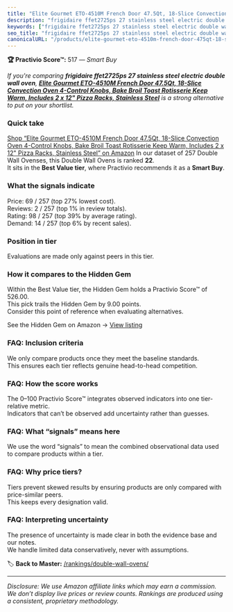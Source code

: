 ```yaml
---
title: "Elite Gourmet ETO-4510M French Door 47.5Qt, 18-Slice Convection Oven 4-Control Knobs, Bake Broil Toast Rotisserie Keep Warm, Includes 2 x 12\" Pizza Racks, Stainless Steel"
description: "frigidaire ffet2725ps 27 stainless steel electric double wall oven: Data-driven within Best Value ranking using the Practivio Score™. Positioned by quality, va…"
keywords: ["frigidaire ffet2725ps 27 stainless steel electric double wall oven"]
seo_title: "frigidaire ffet2725ps 27 stainless steel electric double wall oven — Smart Buy Best Value (2025)"
canonicalURL: "/products/elite-gourmet-eto-4510m-french-door-475qt-18-slice-convection-oven-4-control-knobs-bake-broil-toast-rotisserie-keep-warm-includes-2-x-12-pizza-racks-stainless-steel-B07XMJMCS3/"
---
```


**🏆 Practivio Score™:** 517 — _Smart Buy_


*If you're comparing **frigidaire ffet2725ps 27 stainless steel electric double wall oven**, **[Elite Gourmet ETO-4510M French Door 47.5Qt, 18-Slice Convection Oven 4-Control Knobs, Bake Broil Toast Rotisserie Keep Warm, Includes 2 x 12" Pizza Racks, Stainless Steel](https://www.amazon.com/dp/B07XMJMCS3?tag=practivio-20)** is a strong alternative to put on your shortlist.*
### Quick take
[Shop “Elite Gourmet ETO-4510M French Door 47.5Qt, 18-Slice Convection Oven 4-Control Knobs, Bake Broil Toast Rotisserie Keep Warm, Includes 2 x 12" Pizza Racks, Stainless Steel” on Amazon](https://www.amazon.com/dp/B07XMJMCS3?tag=practivio-20)
In our dataset of 257 Double Wall Ovenses, this Double Wall Ovens is ranked **22**.  
It sits in the **Best Value tier**, where Practivio recommends it as a **Smart Buy**.

### What the signals indicate
Price: 69 / 257 (top 27% lowest cost).  
Reviews: 2 / 257 (top 1% in review totals).  
Rating: 98 / 257 (top 39% by average rating).  
Demand: 14 / 257 (top 6% by recent sales).

### Position in tier
Evaluations are made only against peers in this tier.

### How it compares to the Hidden Gem
Within the Best Value tier, the Hidden Gem holds a Practivio Score™ of 526.00.  
This pick trails the Hidden Gem by 9.00 points.  
Consider this point of reference when evaluating alternatives.  

See the Hidden Gem on Amazon → [View listing](https://www.amazon.com/dp/B0D1BGLW25?tag=practivio-20)

### FAQ: Inclusion criteria
We only compare products once they meet the baseline standards.  
This ensures each tier reflects genuine head-to-head competition.

### FAQ: How the score works
The 0–100 Practivio Score™ integrates observed indicators into one tier-relative metric.  
Indicators that can’t be observed add uncertainty rather than guesses.

### FAQ: What “signals” means here
We use the word “signals” to mean the combined observational data used to compare products within a tier.

### FAQ: Why price tiers?
Tiers prevent skewed results by ensuring products are only compared with price-similar peers.  
This keeps every designation valid.

### FAQ: Interpreting uncertainty
The presence of uncertainty is made clear in both the evidence base and our notes.  
We handle limited data conservatively, never with assumptions.


🏷️ **Back to Master:** [/rankings/double-wall-ovens/](/rankings/double-wall-ovens/)

---
_Disclosure: We use Amazon affiliate links which may earn a commission. We don’t display live prices or review counts. Rankings are produced using a consistent, proprietary methodology._
